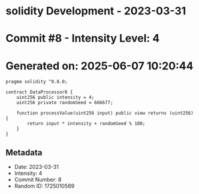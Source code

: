 ﻿# solidity Development - 2023-03-31
# Commit #8 - Intensity Level: 4
# Generated on: 2025-06-07 10:20:44
```solidity
pragma solidity ^0.8.0;

contract DataProcessor8 {
    uint256 public intensity = 4;
    uint256 private randomSeed = 666677;

    function processValue(uint256 input) public view returns (uint256) {
        return input * intensity + randomSeed % 100;
    }
}
```
## Metadata
- Date: 2023-03-31
- Intensity: 4
- Commit Number: 8
- Random ID: 1725010589
